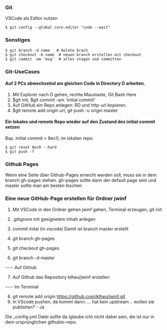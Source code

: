 ### Git  




VSCode als Editor nutzen
```
$ git config --global core.editor "code --wait"
```

### Sonstiges
```
$ git branch -d name   # delete brach
$ git checkout -b name  # neuen branch erstellen mit checkout
$ git commit -am 'msg'  # alles stagen und committen
```

### Git-UseCases

#### Auf 2 PCs abwechselnd am gleichen Code in Directory D arbeiten.

1. Mit Explorer nach D gehen, rechte Maustaste, Git Bash Here
2. $git init, $git commit -am 'initial commit'
3. Auf GitHub ein Repo anlegen: RD und http-url kopieren.
4. $git remote add origin url, git push -u origin master



#### Ein lokales und remote Repo wieder auf den Zustand des initial commit setzen

Bsp. initial commit = 8ec0, im lokalen repo:

```
$ git reset 8ec0 --hard
$ git push -f 
```

### Github Pages

Wenn eine Seite über Github-Pages erreicht werden soll, muss sie in dem branch gh-pages stehen.
gh-pages sollte dann der default page sein und master sollte man am besten löschen

### Eine neue GitHub-Page erstellen für Ordner jwinf

1. Mit VSCode in den Ordner gehen jwinf gehen, Terminal erzeugen, git init

2. .gitignore mit geeignetem Inhalt anlegen
3. commit inital (in vscode) Damit ist branch master erstellt

4. git branch gh-pages
5. git checkout gh-pages
6. git branch -d master

---- Auf Github

7. Auf Github das Repository ktheu/jwinf erstellen

---- Im Terminal

8. git remote add origin https://github.com/ktheu/jwinf.git
9. In VScode pushen, da kommt dann: ... hat kein upstream .. wollen sie publishen? - Ja

Die _config.yml Datei sollte da (glaube ich) nicht dabei sein, die ist
nur in dem ursprünglichen githubio-repo.